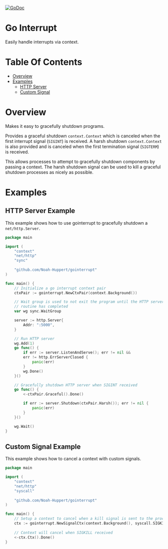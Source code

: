 [![GoDoc](https://godoc.org/github.com/Noah-Huppert/gointerrupt?status.svg)](https://godoc.org/github.com/Noah-Huppert/gointerrupt)
# Go Interrupt
Easily handle interrupts via context.

# Table Of Contents
- [Overview](#overview)
- [Examples](#examples)
  - [HTTP Server](#http-server-example)
  - [Custom Signal](#custom-signal-example)

# Overview
Makes it easy to gracefully shutdown programs.

Provides a graceful shutdown `context.Context` which is canceled when the first 
interrupt signal (`SIGINT`) is received. A harsh shutdown `context.Context` is 
also provided and is canceled when the first termination signal (`SIGTERM`) 
is received.

This allows processes to attempt to gracefully shutdown components by passing
a context. The harsh shutdown signal can be used to kill a graceful shutdown
processes as nicely as possible.

# Examples
## HTTP Server Example
This example shows how to use gointerrupt to gracefully shutdown 
a `net/http.Server`.

```go
package main

import (
	"context"
	"net/http"
	"sync"
	
	"github.com/Noah-Huppert/gointerrupt"
)

func main() {
	// Initialize a go interrupt context pair
	ctxPair := gointerrupt.NewCtxPair(context.Background())

	// Wait group is used to not exit the program until the HTTP server go
	// routine has completed
	var wg sync.WaitGroup

	server := http.Server{
		Addr: ":5000",
	}

	// Run HTTP server
	wg.Add(1)
	go func() {
		if err := server.ListenAndServe(); err != nil &&
		err != http.ErrServerClosed {
			panic(err)
		}
		wg.Done()
	}()

	// Gracefully shutdown HTTP server when SIGINT received
	go func() {
		<-ctxPair.Graceful().Done()

		if err := server.Shutdown(ctxPair.Harsh()); err != nil {
			panic(err)
		}
	}()

	wg.Wait()
}
```

## Custom Signal Example
This example shows how to cancel a context with custom signals.

```go
package main

import (
	"context"
	"net/http"
	"syscall"
	
	"github.com/Noah-Huppert/gointerrupt"
)

func main() {
	// Setup a context to cancel when a kill signal is sent to the process
	ctx := gointerrupt.NewSignalCtx(context.Background(), syscall.SIGKILL)
	
	// Context will cancel when SIGKILL received
	<-ctx.Ctx().Done()
}
```
